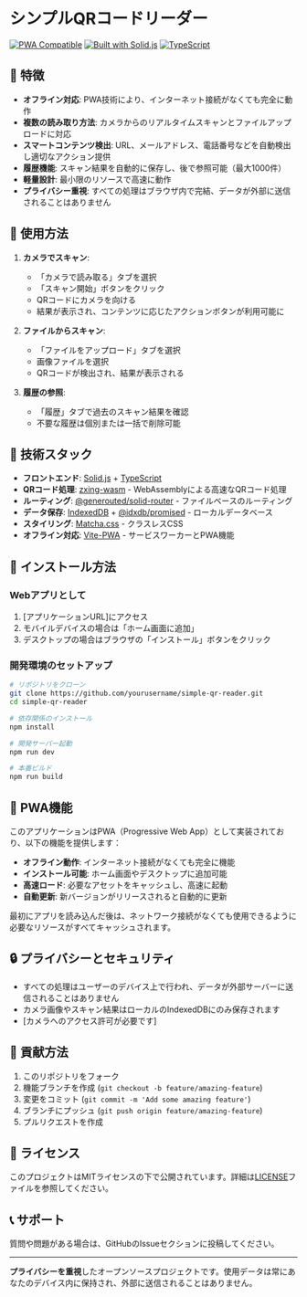 # シンプルQRコードリーダー

[![PWA Compatible](https://img.shields.io/badge/PWA-compatible-brightgreen)](https://web.dev/progressive-web-apps/)
[![Built with Solid.js](https://img.shields.io/badge/Built%20with-Solid.js-blue)](https://www.solidjs.com/)
[![TypeScript](https://img.shields.io/badge/TypeScript-4.9%2B-blue)](https://www.typescriptlang.org/)

## 🌟 特徴

- **オフライン対応**: PWA技術により、インターネット接続がなくても完全に動作
- **複数の読み取り方法**: カメラからのリアルタイムスキャンとファイルアップロードに対応
- **スマートコンテンツ検出**: URL、メールアドレス、電話番号などを自動検出し適切なアクション提供
- **履歴機能**: スキャン結果を自動的に保存し、後で参照可能（最大1000件）
- **軽量設計**: 最小限のリソースで高速に動作
- **プライバシー重視**: すべての処理はブラウザ内で完結、データが外部に送信されることはありません

## 📱 使用方法

1. **カメラでスキャン**:
   - 「カメラで読み取る」タブを選択
   - 「スキャン開始」ボタンをクリック
   - QRコードにカメラを向ける
   - 結果が表示され、コンテンツに応じたアクションボタンが利用可能に

2. **ファイルからスキャン**:
   - 「ファイルをアップロード」タブを選択
   - 画像ファイルを選択
   - QRコードが検出され、結果が表示される

3. **履歴の参照**:
   - 「履歴」タブで過去のスキャン結果を確認
   - 不要な履歴は個別または一括で削除可能

## 🔧 技術スタック

- **フロントエンド**: [Solid.js](https://www.solidjs.com/) + [TypeScript](https://www.typescriptlang.org/)
- **QRコード処理**: [zxing-wasm](https://github.com/Sec-ant/zxing-wasm) - WebAssemblyによる高速なQRコード処理
- **ルーティング**: [@generouted/solid-router](https://github.com/oedotme/generouted) - ファイルベースのルーティング
- **データ保存**: [IndexedDB](https://developer.mozilla.org/docs/Web/API/IndexedDB_API) + [@idxdb/promised](https://github.com/dexie/Dexie.js) - ローカルデータベース
- **スタイリング**: [Matcha.css](https://matcha.mizu.sh/) - クラスレスCSS
- **オフライン対応**: [Vite-PWA](https://vite-pwa-org.netlify.app/) - サービスワーカーとPWA機能

## 🚀 インストール方法

### Webアプリとして

1. [アプリケーションURL]にアクセス
2. モバイルデバイスの場合は「ホーム画面に追加」
3. デスクトップの場合はブラウザの「インストール」ボタンをクリック

### 開発環境のセットアップ

```bash
# リポジトリをクローン
git clone https://github.com/yourusername/simple-qr-reader.git
cd simple-qr-reader

# 依存関係のインストール
npm install

# 開発サーバー起動
npm run dev

# 本番ビルド
npm run build
```

## 📱 PWA機能

このアプリケーションはPWA（Progressive Web App）として実装されており、以下の機能を提供します：

- **オフライン動作**: インターネット接続がなくても完全に機能
- **インストール可能**: ホーム画面やデスクトップに追加可能
- **高速ロード**: 必要なアセットをキャッシュし、高速に起動
- **自動更新**: 新バージョンがリリースされると自動的に更新

最初にアプリを読み込んだ後は、ネットワーク接続がなくても使用できるように必要なリソースがすべてキャッシュされます。

## 🔒 プライバシーとセキュリティ

- すべての処理はユーザーのデバイス上で行われ、データが外部サーバーに送信されることはありません
- カメラ画像やスキャン結果はローカルのIndexedDBにのみ保存されます
- [カメラへのアクセス許可が必要です]

## 🤝 貢献方法

1. このリポジトリをフォーク
2. 機能ブランチを作成 (`git checkout -b feature/amazing-feature`)
3. 変更をコミット (`git commit -m 'Add some amazing feature'`)
4. ブランチにプッシュ (`git push origin feature/amazing-feature`)
5. プルリクエストを作成

## 📜 ライセンス

このプロジェクトはMITライセンスの下で公開されています。詳細は[LICENSE](LICENSE)ファイルを参照してください。

## 📞 サポート

質問や問題がある場合は、GitHubのIssueセクションに投稿してください。

---

**プライバシーを重視**したオープンソースプロジェクトです。使用データは常にあなたのデバイス内に保持され、外部に送信されることはありません。
